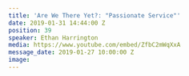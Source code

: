 ```yaml
---
title: 'Are We There Yet?: "Passionate Service"'
date: 2019-01-31 14:44:00 Z
position: 39
speaker: Ethan Harrington
media: https://www.youtube.com/embed/ZfbC2mWqXxA
message_date: 2019-01-27 10:00:00 Z
image: 
---
```


